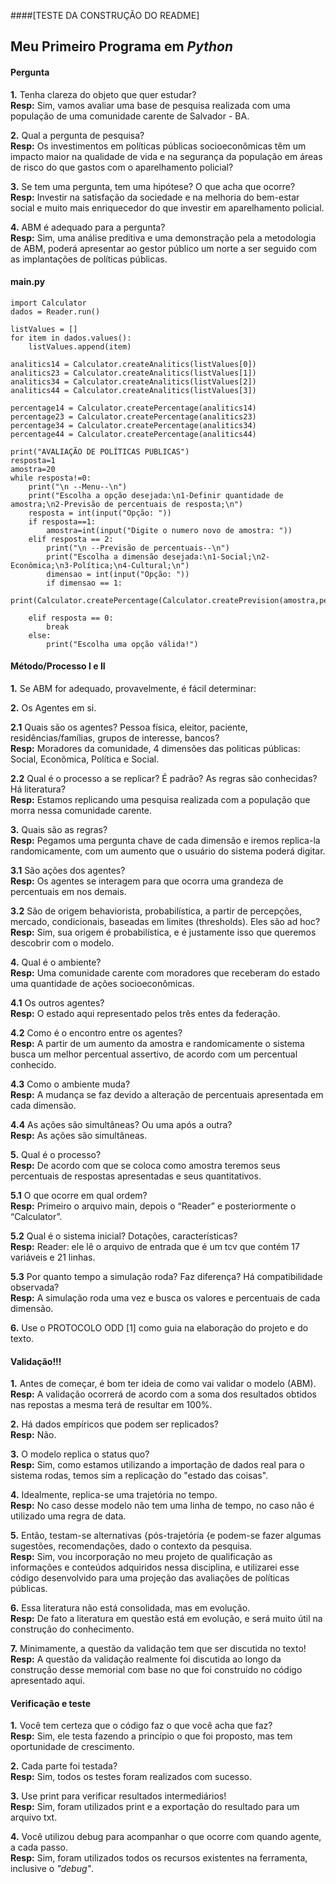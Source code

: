####[TESTE DA CONSTRUÇÃO DO README]


## Meu Primeiro Programa em *Python*


#### **Pergunta**
**1.** Tenha clareza do objeto que quer estudar?<br/>
**Resp:** Sim, vamos avaliar uma base de pesquisa realizada com uma população de uma comunidade carente de Salvador - BA.

**2.** Qual a pergunta de pesquisa?<br/>
**Resp:** Os investimentos em políticas públicas socioeconômicas têm um impacto maior na qualidade de vida e na segurança da população em áreas de risco do que gastos com o aparelhamento policial?

**3.** Se tem uma pergunta, tem uma hipótese? O que acha que ocorre?<br/>
**Resp:** Investir na satisfação da sociedade e na melhoria do bem-estar social e muito mais enriquecedor do que investir em aparelhamento policial.

**4.** ABM é adequado para a pergunta?<br/>
**Resp:** Sim, uma análise preditiva e uma demonstração pela a metodologia de ABM, poderá apresentar ao gestor público um norte a ser seguido com as implantações de políticas públicas.


#### **main.py**


```import Reader
import Calculator
dados = Reader.run()

listValues = []
for item in dados.values():
    listValues.append(item)

analitics14 = Calculator.createAnalitics(listValues[0])
analitics23 = Calculator.createAnalitics(listValues[1])
analitics34 = Calculator.createAnalitics(listValues[2])
analitics44 = Calculator.createAnalitics(listValues[3])

percentage14 = Calculator.createPercentage(analitics14)
percentage23 = Calculator.createPercentage(analitics23)
percentage34 = Calculator.createPercentage(analitics34)
percentage44 = Calculator.createPercentage(analitics44)

print("AVALIAÇÃO DE POLÍTICAS PUBLICAS")
resposta=1
amostra=20
while resposta!=0:
    print("\n --Menu--\n")
    print("Escolha a opção desejada:\n1-Definir quantidade de amostra;\n2-Previsão de percentuais de resposta;\n")
    resposta = int(input("Opção: "))
    if resposta==1:
        amostra=int(input("Digite o numero novo de amostra: "))
    elif resposta == 2:
        print("\n --Previsão de percentuais--\n")
        print("Escolha a dimensão desejada:\n1-Social;\n2-Econômica;\n3-Política;\n4-Cultural;\n")
        dimensao = int(input("Opção: "))
        if dimensao == 1:
            print(Calculator.createPercentage(Calculator.createPrevision(amostra,percentage14)))

    elif resposta == 0:
        break
    else:
        print("Escolha uma opção válida!")
```

#### **Método/Processo I e II**
**1.** Se ABM for adequado, provavelmente, é fácil determinar:

**2.** Os Agentes em si.

**2.1** Quais são os agentes? Pessoa física, eleitor, paciente,
residências/famílias, grupos de interesse, bancos?<br/>
**Resp:** Moradores da comunidade, 4 dimensões das politicas públicas: Social, Econômica, Política e Social.

**2.2** Qual é o processo a se replicar? É padrão? As regras são conhecidas? Há literatura?<br/>
**Resp:** Estamos replicando uma pesquisa realizada com a população que morra nessa comunidade carente.

**3.** Quais são as regras?<br/>
**Resp:** Pegamos uma pergunta chave de cada dimensão e iremos replica-la randomicamente, com um aumento que o usuário do sistema poderá digitar.

**3.1** São ações dos agentes?<br/>
**Resp:** Os agentes se interagem para que ocorra uma grandeza de percentuais em nos demais.

**3.2** São de origem behaviorista, probabilística, a partir de percepções, mercado, condicionais, baseadas em limites (thresholds). Eles são ad hoc?<br/>
**Resp:** Sim, sua origem é probabilística, e é justamente isso que queremos descobrir com o modelo.

**4.** Qual é o ambiente?<br/>
**Resp:** Uma comunidade carente com moradores que receberam do estado uma quantidade de ações socioeconômicas.

**4.1** Os outros agentes?<br/>
**Resp:** O estado aqui representado pelos três entes da federação.

**4.2** Como é o encontro entre os agentes?<br/>
**Resp:** A partir de um aumento da amostra e randomicamente o sistema busca um melhor percentual assertivo, de acordo com um percentual conhecido.

**4.3** Como o ambiente muda?<br/>
**Resp:** A mudança se faz devido a alteração de percentuais apresentada em cada dimensão.

**4.4** As ações são simultâneas? Ou uma após a outra?<br/>
**Resp:** As ações são simultâneas.

**5.** Qual é o processo?<br/>
**Resp:** De acordo com que se coloca como amostra teremos seus percentuais de respostas apresentadas e seus quantitativos.

**5.1** O que ocorre em qual ordem?<br/>
**Resp:** Primeiro o arquivo main, depois o “Reader” e posteriormente o “Calculator”.

**5.2** Qual é o sistema inicial? Dotações, características?<br/>
**Resp:** Reader: ele lê o arquivo de entrada que é um tcv que contém 17 variáveis e 21 linhas.

**5.3** Por quanto tempo a simulação roda? Faz diferença? Há compatibilidade observada?<br/>
**Resp:** A simulação roda uma vez e busca os valores e percentuais de cada dimensão.

**6.** Use o PROTOCOLO ODD [1] como guia na elaboração do projeto e do texto.<br/>


#### **Validação!!!**

**1.** Antes de começar, é bom ter ideia de como vai validar o modelo (ABM).<br/>
**Resp:** A validação ocorrerá de acordo com a soma dos resultados obtidos nas repostas a mesma terá de resultar em 100%.

**2.** Há dados empíricos que podem ser replicados?<br/>
**Resp:** Não.

**3.** O modelo replica o status quo?<br/>
**Resp:** Sim, como estamos utilizando a importação de dados real para o sistema rodas, temos sim a replicação do "estado das coisas".

**4.** Idealmente, replica-se uma trajetória no tempo.<br/>
**Resp:** No caso desse modelo não tem uma linha de tempo, no caso não é utilizado uma regra de data.

**5.** Então, testam-se alternativas {pós-trajetória {e podem-se fazer algumas sugestões, recomendações, dado o contexto
da pesquisa.<br/>
**Resp:** Sim, vou incorporação no meu projeto de qualificação as informações e conteúdos adquiridos nessa disciplina, e utilizarei esse código desenvolvido para uma projeção das avaliações de políticas públicas.

**6.** Essa literatura não está consolidada, mas em evolução.<br/>
**Resp:** De fato a literatura em questão está em evolução, e será muito útil na construção do conhecimento.

**7.** Minimamente, a questão da validação tem que ser discutida no texto!<br/>
**Resp:** A questão da validação realmente foi discutida ao longo da construção desse memorial com base no que foi construído no código apresentado aqui.


#### **Verificação e teste**

**1.** Você tem certeza que o código faz o que você acha que faz?<br/>
**Resp:** Sim, ele testa fazendo a princípio o que foi proposto, mas tem oportunidade de crescimento.

**2.** Cada parte foi testada?<br/>
**Resp:** Sim, todos os testes foram realizados com sucesso.

**3.** Use print para verificar resultados intermediários!<br/>
**Resp:** Sim, foram utilizados print e a exportação do resultado para um arquivo txt.

**4.** Você utilizou debug para acompanhar o que ocorre com quando agente, a cada passo.<br/>
**Resp:** Sim, foram utilizados todos os recursos existentes na ferramenta, inclusive o *"debug"*.

